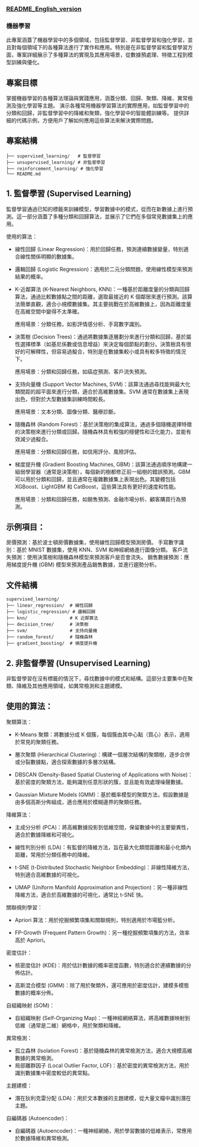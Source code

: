 ### [README_English_version](README_en.md)

### 機器學習

此專案涵蓋了機器學習中的多個領域，包括監督學習、非監督學習和強化學習，並且對每個領域下的各種算法進行了實作和應用。特別是在非監督學習和監督學習方面，專案詳細展示了多種算法的實現及其應用場景，從數據預處理、特徵工程到模型訓練與優化。

## 專案目標
掌握機器學習的各種算法理論與實踐應用，涵蓋分類、回歸、聚類、降維、異常檢測及強化學習等主題。
演示各種常用機器學習算法的實際應用，如監督學習中的分類和回歸，非監督學習中的降維和聚類，強化學習中的智能體訓練等。
提供詳細的代碼示例，方便用戶了解如何應用這些算法來解決實際問題。

## 專案結構
```
├── supervised_learning/   # 監督學習
├── unsupervised_learning/ # 非監督學習
├── reinforcement_learning/ # 強化學習
└── README.md
```

## 1. 監督學習 (Supervised Learning)
監督學習通過已知的標籤來訓練模型，學習數據中的模式，從而在新數據上進行預測。這一部分涵蓋了多種分類和回歸算法，並展示了它們在多個常見數據集上的應用。

使用的算法：
- 線性回歸 (Linear Regression)：用於回歸任務，預測連續數據變量，特別適合線性關係明顯的數據集。

- 邏輯回歸 (Logistic Regression)：適用於二元分類問題，使用線性模型來預測結果的概率。

- K-近鄰算法 (K-Nearest Neighbors, KNN)：一種基於距離度量的分類與回歸算法，通過比較數據點之間的距離，選取最接近的 K 個鄰居來進行預測。該算法簡單直觀，適合小規模數據集。其主要挑戰在於高維數據上，因為距離度量在高維空間中變得不太準確。

  應用場景：分類任務，如影評情感分析、手寫數字識別。
- 決策樹 (Decision Trees)：通過將數據集逐層劃分來進行分類和回歸，基於屬性選擇標準（如基尼係數或信息增益）來決定每個節點的劃分。決策樹具有很好的可解釋性，但容易過擬合，特別是在數據集較小或具有較多特徵的情況下。

  應用場景：分類和回歸任務，如癌症預測、客戶流失預測。
- 支持向量機 (Support Vector Machines, SVM)：該算法通過尋找能夠最大化類間距的超平面來進行分類，適合於高維數據集。SVM 通常在數據集上表現出色，但對於大型數據集訓練時間較長。

  應用場景：文本分類、圖像分類、醫療診斷。
- 隨機森林 (Random Forest)：基於決策樹的集成算法，通過多個隨機選擇特徵的決策樹來進行分類或回歸。隨機森林具有較強的穩健性和泛化能力，並能有效減少過擬合。

  應用場景：分類和回歸任務，如信用評分、風險評估。
- 梯度提升機 (Gradient Boosting Machines, GBM)：該算法通過順序地構建一組弱學習器（通常是決策樹），每個新的樹都修正前一組樹的錯誤預測。GBM 可以用於分類和回歸，並且通常在複雜數據集上表現出色。其變體包括 XGBoost、LightGBM 和 CatBoost，這些算法具有更好的速度和性能。

  應用場景：分類和回歸任務，如銷售預測、金融市場分析、顧客購買行為預測。


## 示例項目：
房價預測：基於波士頓房價數據集，使用線性回歸模型預測房價。
手寫數字識別：基於 MNIST 數據集，使用 KNN、SVM 和神經網絡進行圖像分類。
客戶流失預測：使用決策樹和隨機森林模型來預測客戶是否會流失。
銷售數據預測：應用梯度提升機 (GBM) 模型來預測產品銷售數據，並進行趨勢分析。

## 文件結構

```
supervised_learning/
├── linear_regression/  # 線性回歸
├── logistic_regression/ # 邏輯回歸
├── knn/                # K 近鄰算法
├── decision_tree/      # 決策樹
├── svm/                # 支持向量機
├── random_forest/      # 隨機森林
├── gradient_boosting/  # 梯度提升機
```

## 2. 非監督學習 (Unsupervised Learning)
非監督學習在沒有標籤的情況下，尋找數據中的模式和結構。這部分主要集中在聚類、降維及其他應用領域，如異常檢測和主題建模。

## 使用的算法：
聚類算法：
- K-Means 聚類：將數據分成 K 個簇，每個簇由其中心點（質心）表示，適用於常見的聚類任務。
  
- 層次聚類 (Hierarchical Clustering)：構建一個層次結構的聚類樹，逐步合併或分裂數據點，適合探索數據的多層次結構。
  
- DBSCAN (Density-Based Spatial Clustering of Applications with Noise)：基於密度的聚類方法，能夠識別任意形狀的簇，並且能有效處理噪聲數據。
  
- Gaussian Mixture Models (GMM)：基於概率模型的聚類方法，假設數據是由多個高斯分佈組成，適合應用於模糊邊界的聚類任務。
  
降維算法：
- 主成分分析 (PCA)：將高維數據投影到低維空間，保留數據中的主要變異性，適合於數據降維和可視化。
  
- 線性判別分析 (LDA)：有監督的降維方法，旨在最大化類間距離和最小化類內距離，常用於分類任務中的降維。
  
- t-SNE (t-Distributed Stochastic Neighbor Embedding)：非線性降維方法，特別適合高維數據的可視化。
  
- UMAP (Uniform Manifold Approximation and Projection)：另一種非線性降維方法，適合於高維數據的可視化，通常比 t-SNE 快。
  
關聯規則學習：
- Apriori 算法：用於挖掘頻繁項集和關聯規則，特別適用於市場籃分析。
  
- FP-Growth (Frequent Pattern Growth)：另一種挖掘頻繁項集的方法，效率高於 Apriori。
  
密度估計：
- 核密度估計 (KDE)：用於估計數據的概率密度函數，特別適合於連續數據的分佈估計。
  
- 高斯混合模型 (GMM)：除了用於聚類外，還可應用於密度估計，建模多模態數據的概率分佈。
  
自組織映射 (SOM)：
- 自組織映射 (Self-Organizing Map)：一種神經網絡算法，將高維數據映射到低維（通常是二維）網格中，用於聚類和降維。
  
異常檢測：
- 孤立森林 (Isolation Forest)：基於隨機森林的異常檢測方法，適合大規模高維數據的異常檢測。
- 局部離群因子 (Local Outlier Factor, LOF)：基於密度的異常檢測方法，用於識別數據集中密度較低的異常點。
  
主題建模：
- 潛在狄利克雷分配 (LDA)：用於文本數據的主題建模，從大量文檔中識別潛在主題。
  
自編碼器 (Autoencoder)：
- 自編碼器 (Autoencoder)：一種神經網絡，用於學習數據的低維表示，常應用於數據降維和異常檢測。

